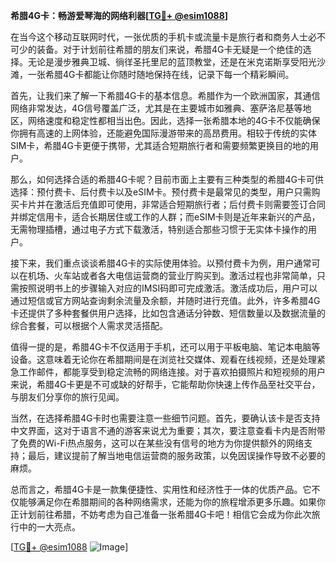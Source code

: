**希腊4G卡：畅游爱琴海的网络利器[[TG💪+ @esim1088](https://t.me/s/esim1088)]**

在当今这个移动互联网时代，一张优质的手机卡或流量卡是旅行者和商务人士必不可少的装备。对于计划前往希腊的朋友们来说，希腊4G卡无疑是一个绝佳的选择。无论是漫步雅典卫城、徜徉圣托里尼的蓝顶教堂，还是在米克诺斯享受阳光沙滩，一张希腊4G卡都能让你随时随地保持在线，记录下每一个精彩瞬间。

首先，让我们来了解一下希腊4G卡的基本信息。希腊作为一个欧洲国家，其通信网络非常发达，4G信号覆盖广泛，尤其是在主要城市如雅典、塞萨洛尼基等地区，网络速度和稳定性都相当出色。因此，选择一张希腊本地的4G卡不仅能确保你拥有高速的上网体验，还能避免国际漫游带来的高昂费用。相较于传统的实体SIM卡，希腊4G卡更便于携带，尤其适合短期旅行者和需要频繁更换目的地的用户。

那么，如何选择合适的希腊4G卡呢？目前市面上主要有三种类型的希腊4G卡可供选择：预付费卡、后付费卡以及eSIM卡。预付费卡是最常见的类型，用户只需购买卡片并在激活后充值即可使用，非常适合短期旅行者；后付费卡则需要签订合同并绑定信用卡，适合长期居住或工作的人群；而eSIM卡则是近年来新兴的产品，无需物理插槽，通过电子方式下载激活，特别适合那些习惯于无实体卡操作的用户。

接下来，我们重点谈谈希腊4G卡的实际使用体验。以预付费卡为例，用户通常可以在机场、火车站或者各大电信运营商的营业厅购买到。激活过程也非常简单，只需按照说明书上的步骤输入对应的IMSI码即可完成激活。激活成功后，用户可以通过短信或官方网站查询剩余流量及余额，并随时进行充值。此外，许多希腊4G卡还提供了多种套餐供用户选择，比如包含通话分钟数、短信数量以及数据流量的综合套餐，可以根据个人需求灵活搭配。

值得一提的是，希腊4G卡不仅适用于手机，还可以用于平板电脑、笔记本电脑等设备。这意味着无论你在希腊期间是在浏览社交媒体、观看在线视频，还是处理紧急工作邮件，都能享受到稳定流畅的网络连接。对于喜欢拍摄照片和短视频的用户来说，希腊4G卡更是不可或缺的好帮手，它能帮助你快速上传作品至社交平台，与朋友们分享你的旅行见闻。

当然，在选择希腊4G卡时也需要注意一些细节问题。首先，要确认该卡是否支持中文界面，这对于语言不通的游客来说尤为重要；其次，要注意查看卡内是否附带了免费的Wi-Fi热点服务，这可以在某些没有信号的地方为你提供额外的网络支持；最后，建议提前了解当地电信运营商的服务政策，以免因误操作导致不必要的麻烦。

总而言之，希腊4G卡是一款集便捷性、实用性和经济性于一体的优质产品。它不仅能够满足你在希腊期间的各种网络需求，还能为你的旅程增添更多乐趣。如果你正计划前往希腊，不妨考虑为自己准备一张希腊4G卡吧！相信它会成为你此次旅行中的一大亮点。

[[TG💪+ @esim1088](https://t.me/s/esim1088) ![Image](https://i.postimg.cc/4NQfJmqS/Snipaste-2025-05-13-00-14-12.png)]